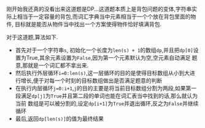 刚开始我还真的没看出来这道题是DP...这道题本质上是背包问题的变体,字符串实际上相当于一定容量的背包,而词汇字典当中元素相当于一个个放在背包里面的物件,
目标就是能否从物件当中找出一个方案使得物件恰好填满背包.

对于这道题,算法如下.
- 首先对于一个字符串`s`, 初始化一个长度为`len(s) + 1`的数组`dp`,并且把`dp[0]`设置为True,其余元素设置为`False`,因为第一个元素默认为空,空元素自动满足
题意,那就是一个词汇都不拿出来.
- 然后执行外层循环`i=0:len(s)`,这一层循环的目的是使得目标数组从小到大进行增长,便于对每一个时刻的目标数组做出是否满足题意的判断
- 在执行内层循环`j=0:i+1`,`j`的目的主要是将当前目标数组分割为两段,如果第一段满足`dp[j]`为`True`并且第二段的单词也能在词汇表当中找到的话,那么就认为当前
数组是可以被分割的,设定`dp[i+1]`为`True`并退出循环,反之为`False`并继续循环
- 最后,返回`dp[len(s)]`的值为最终结果
